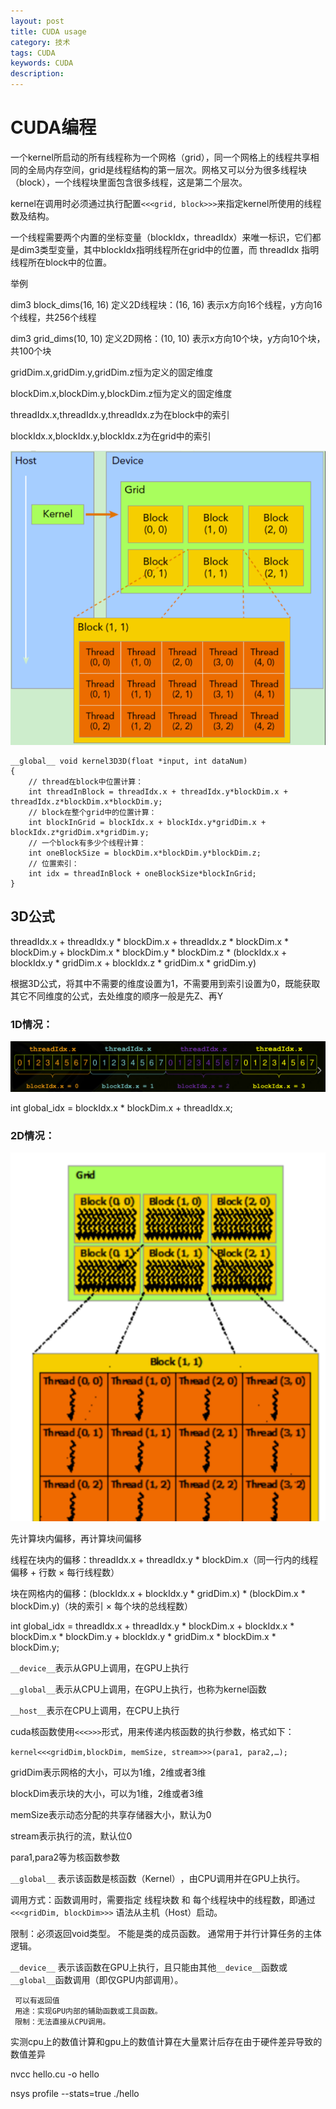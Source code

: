 ```yaml
---
layout: post
title: CUDA usage
category: 技术
tags: CUDA
keywords: CUDA
description:
---
```


# CUDA编程

一个kernel所启动的所有线程称为一个网格（grid），同一个网格上的线程共享相同的全局内存空间，grid是线程结构的第一层次。网格又可以分为很多线程块（block），一个线程块里面包含很多线程，这是第二个层次。

kernel在调用时必须通过执行配置`<<<grid, block>>>`来指定kernel所使用的线程数及结构。

一个线程需要两个内置的坐标变量（blockIdx，threadIdx）来唯一标识，它们都是dim3类型变量，其中blockIdx指明线程所在grid中的位置，而 threadIdx 指明线程所在block中的位置。


举例

dim3 block_dims(16, 16) 定义2D线程块：(16, 16) 表示x方向16个线程，y方向16个线程，共256个线程

dim3 grid_dims(10, 10) 定义2D网格：(10, 10) 表示x方向10个块，y方向10个块，共100个块

gridDim.x,gridDim.y,gridDim.z恒为定义的固定维度

blockDim.x,blockDim.y,blockDim.z恒为定义的固定维度

threadIdx.x,threadIdx.y,threadIdx.z为在block中的索引

blockIdx.x,blockIdx.y,blockIdx.z为在grid中的索引

![1](/public/img/posts/cuda/grid_block.png)

```
__global__ void kernel3D3D(float *input, int dataNum)
{
    // thread在block中位置计算：
    int threadInBlock = threadIdx.x + threadIdx.y*blockDim.x + threadIdx.z*blockDim.x*blockDim.y;
    // block在整个grid中的位置计算：
    int blockInGrid = blockIdx.x + blockIdx.y*gridDim.x + blockIdx.z*gridDim.x*gridDim.y;
    // 一个block有多少个线程计算：
    int oneBlockSize = blockDim.x*blockDim.y*blockDim.z;
    // 位置索引：
    int idx = threadInBlock + oneBlockSize*blockInGrid;
}
```

## 3D公式

threadIdx.x + threadIdx.y * blockDim.x + threadIdx.z * blockDim.x * blockDim.y + blockDim.x * blockDim.y * blockDim.z * (blockIdx.x + blockIdx.y * gridDim.x + blockIdx.z * gridDim.x * gridDim.y)

根据3D公式，将其中不需要的维度设置为1，不需要用到索引设置为0，既能获取其它不同维度的公式，去处维度的顺序一般是先Z、再Y

### 1D情况：

![2](/public/img/posts/cuda/1d.png)

int global_idx = blockIdx.x * blockDim.x + threadIdx.x;

### 2D情况：

![3](/public/img/posts/cuda/2d.png)

先计算块内偏移，再计算块间偏移

线程在块内的偏移：threadIdx.x + threadIdx.y * blockDim.x（同一行内的线程偏移 + 行数 × 每行线程数）

块在网格内的偏移：(blockIdx.x + blockIdx.y * gridDim.x) * (blockDim.x * blockDim.y)（块的索引 × 每个块的总线程数）		   

int global_idx = threadIdx.x + threadIdx.y * blockDim.x + blockIdx.x * blockDim.x * blockDim.y + blockIdx.y * gridDim.x * blockDim.x * blockDim.y;


`__device__`表示从GPU上调用，在GPU上执行

`__global__`表示从CPU上调用，在GPU上执行，也称为kernel函数

`__host__`表示在CPU上调用，在CPU上执行

cuda核函数使用`<<<>>>`形式，用来传递内核函数的执行参数，格式如下：

`kernel<<<gridDim,blockDim, memSize, stream>>>(para1, para2,…);`

gridDim表示网格的大小，可以为1维，2维或者3维

blockDim表示块的大小，可以为1维，2维或者3维

memSize表示动态分配的共享存储器大小，默认为0

stream表示执行的流，默认位0

para1,para2等为核函数参数


`__global__‌`
表示该函数是‌核函数（Kernel）‌，由CPU调用并在GPU上执行。

调用方式：函数调用时，需要指定 线程块数 和 每个线程块中的线程数，即通过 `<<<gridDim, blockDim>>>` 语法从主机（Host）启动。

限制：必须返回void类型。
     不能是类的成员函数。
     通常用于并行计算任务的主体逻辑。
	 
‌`__device__‌`
表示该函数在GPU上执行，且只能由其他`__device__`函数或`__global__`函数调用（即仅GPU内部调用）。

     可以有返回值
     用途：实现GPU内部的辅助函数或工具函数。
     限制：无法直接从CPU调用。

实测cpu上的数值计算和gpu上的数值计算在大量累计后存在由于硬件差异导致的数值差异

nvcc hello.cu -o hello

nsys profile --stats=true ./hello